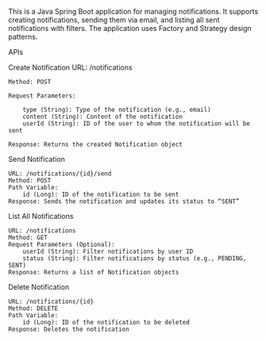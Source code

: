 This is a Java Spring Boot application for managing notifications. It supports creating notifications, sending them via email, and listing all sent notifications with filters. The application uses Factory and Strategy design patterns.

APIs

Create Notification
    URL: /notifications
    
    Method: POST
    
    Request Parameters:
    
        type (String): Type of the notification (e.g., email)
        content (String): Content of the notification
        userId (String): ID of the user to whom the notification will be sent
        
    Response: Returns the created Notification object

Send Notification

    URL: /notifications/{id}/send
    Method: POST
    Path Variable:
        id (Long): ID of the notification to be sent
    Response: Sends the notification and updates its status to “SENT”
List All Notifications

    URL: /notifications
    Method: GET
    Request Parameters (Optional):
        userId (String): Filter notifications by user ID
        status (String): Filter notifications by status (e.g., PENDING, SENT)
    Response: Returns a list of Notification objects
Delete Notification

    URL: /notifications/{id}
    Method: DELETE
    Path Variable:
        id (Long): ID of the notification to be deleted
    Response: Deletes the notification
